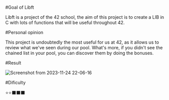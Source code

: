 #Goal of Libft

Libft is a project of the 42 school,
	the aim of this project is to create a LIB in C with lots of functions that will be useful throughout 42.

#Personal opinion

This project is undoubtedly the most useful for us at 42,
	as it allows us to review what we've seen during our pool. What's more,
	if you didn't see the chained list in your pool,
	you can discover them by doing the bonuses.

#Result

![Screenshot from 2023-11-24 22-06-16](https://github.com/mamaPvP/Libft/assets/105978556/d96f84b0-e23d-42bb-83a1-9b3f3ab2d63c)

#Dificulty

⭐️⭐️⬛️⬛️⬛️
